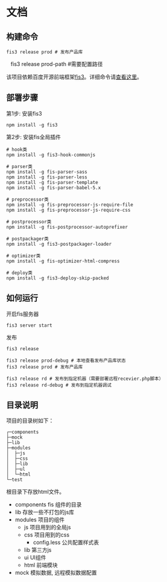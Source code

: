 # 文档

## 构建命令
    fis3 release prod # 发布产品库
    fis3 release prod-path #需要配置路径

该项目依赖百度开源前端框架[fis3](http://fis.baidu.com/)。详细命令请[查看这里](http://fis.baidu.com/fis3/docs/api/command.html)。

## 部署步骤

第1步: 安装fis3

	npm install -g fis3

第2步: 安装fis全局插件

    # hook类
    npm install -g fis3-hook-commonjs

    # parser类
    npm install -g fis-parser-sass
    npm install -g fis-parser-less
    npm install -g fis-parser-template
    npm install -g fis-parser-babel-5.x

    # preprocessor类
    npm install -g fis-preprocessor-js-require-file
    npm install -g fis-preprocessor-js-require-css

    # postprocessor类
    npm install -g fis-postprocessor-autoprefixer

    # postpackager类
    npm install -g fis3-postpackager-loader

    # optimizer类
    npm install -g fis-optimizer-html-compress

    # deploy类
    npm install -g fis3-deploy-skip-packed


## 如何运行
开启fis服务器

	fis3 server start

发布

	fis3 release

	fis3 release prod-debug # 本地查看发布产品库状态
    fis3 release prod # 发布产品库

    fis3 release rd # 发布到指定机器（需要部署远程recevier.php脚本）
	fis3 release rd-debug # 发布到指定机器调试


## 目录说明
项目的目录树如下：

    ┌─components
    ├─mock
    ├─lib
    ├─modules
    │  ├─js
    │  ├─css
    │  ├─lib
    │  ├─ul
    │  └─html
    └─test

根目录下存放html文件。

- components fis 组件的目录
- lib 存放一些不打包的js库
- modules 项目的组件
	- js 项目用到的全局js
	- css 项目用到的css
	    - config.less 公共配置样式表
	- lib 第三方js
	- ui UI组件
	- html 前端模块
- mock 模拟数据, 远程模拟数据配置
